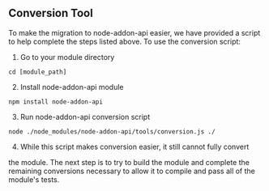## Conversion Tool

To make the migration to node-addon-api easier, we have provided a script to help
complete the steps listed above. To use the conversion script:

  1. Go to your module directory

```
cd [module_path]
```

  2. Install node-addon-api module

```
npm install node-addon-api
```
  
  3. Run node-addon-api conversion script

```
node ./node_modules/node-addon-api/tools/conversion.js ./
```

  4. While this script makes conversion easier, it still cannot fully convert
  
the module. The next step is to try to build the module and complete the
remaining conversions necessary to allow it to compile and pass all of the
module's tests.